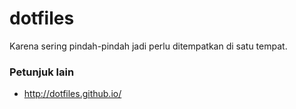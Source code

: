 # dotfiles
Karena sering pindah-pindah jadi perlu ditempatkan di satu tempat. 

### Petunjuk lain
- http://dotfiles.github.io/
